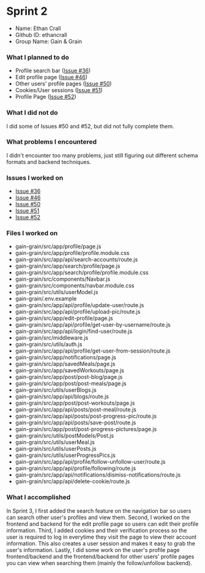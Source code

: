 # Sprint 2

* Name: Ethan Crall
* Github ID: ethancrall
* Group Name: Gain & Grain

### What I planned to do

* Profile search bar ([Issue #36](https://github.com/utk-cs340-fall24/Gain-Grain/issues/36))
* Edit profile page ([Issue #46](https://github.com/utk-cs340-fall24/Gain-Grain/issues/46))
* Other users' profile pages ([Issue #50](https://github.com/utk-cs340-fall24/Gain-Grain/issues/50))
* Cookies/User sessions ([Issue #51](https://github.com/utk-cs340-fall24/Gain-Grain/issues/51))
* Profile Page ([Issue #52](https://github.com/utk-cs340-fall24/Gain-Grain/issues/52))

### What I did not do

I did some of Issues #50 and #52, but did not fully complete them.

### What problems I encountered

I didn't encounter too many problems, just still figuring out different schema formats and backend techniques.

### Issues I worked on

* [Issue #36](https://github.com/utk-cs340-fall24/Gain-Grain/issues/36)
* [Issue #46](https://github.com/utk-cs340-fall24/Gain-Grain/issues/46)
* [Issue #50](https://github.com/utk-cs340-fall24/Gain-Grain/issues/50)
* [Issue #51](https://github.com/utk-cs340-fall24/Gain-Grain/issues/51)
* [Issue #52](https://github.com/utk-cs340-fall24/Gain-Grain/issues/52)

### Files I worked on

* gain-grain/src/app/profile/page.js
* gain-grain/src/app/profile/profile.module.css
* gain-grain/src/app/api/search-accounts/route.js
* gain-grain/src/app/search/profile/page.js
* gain-grain/src/app/search/profile/profile.module.css
* gain-grain/src/components/Navbar.js
* gain-grain/src/components/navbar.module.css
* gain-grain/src/utils/userModel.js
* gain-grain/.env.example
* gain-grain/src/app/api/profile/update-user/route.js
* gain-grain/src/app/api/profile/upload-pic/route.js
* gain-grain/src/app/edit-profile/page.js
* gain-grain/src/app/api/profile/get-user-by-username/route.js
* gain-grain/src/app/api/login/find-user/route.js
* gain-grain/src/middleware.js
* gain-grain/src/utils/auth.js
* gain-grain/src/app/api/profile/get-user-from-session/route.js
* gain-grain/src/app/notifications/page.js
* gain-grain/src/app/savedMeals/page.js
* gain-grain/src/app/savedWorkouts/page.js
* gain-grain/src/app/post/post-blog/page.js
* gain-grain/src/app/post/post-meals/page.js
* gain-grain/src/utils/userBlogs.js
* gain-grain/src/app/api/blogs/route.js
* gain-grain/src/app/post/post-workouts/page.js
* gain-grain/src/app/api/posts/post-meal/route.js
* gain-grain/src/app/api/posts/post-progress-pic/route.js
* gain-grain/src/app/api/posts/save-post/route.js
* gain-grain/src/app/post/post-progress-pictures/page.js
* gain-grain/src/utils/postModels/Post.js
* gain-grain/src/utils/userMeal.js
* gain-grain/src/utils/userPosts.js
* gain-grain/src/utils/userProgressPics.js
* gain-grain/src/app/api/profile/follow-unfollow-user/route.js
* gain-grain/src/app/api/profile/following/route.js
* gain-grain/src/app/api/notifications/dismiss-notifications/route.js
* gain-grain/src/app/api/delete-cookie/route.js

### What I accomplished

In Sprint 3, I first added the search feature on the navigation bar so users can search other
user's profiles and view them. Second, I worked on the frontend and backend for the edit profile
page so users can edit their profile information. Third, I added cookies and their verification
process so the user is required to log in everytime they visit the page to view their account 
information. This also creates a user session and makes it easy to grab the user's information. 
Lastly, I did some work on the user's profile page frontend/backend and the frontend/backend for 
other users' profile pages you can view when searching them (mainly the follow/unfollow backend).